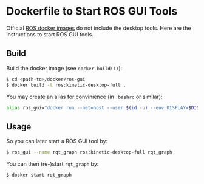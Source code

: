 Dockerfile to Start ROS GUI Tools
=================================

Official [ROS docker images](https://hub.docker.com/_/ros/) do not include the desktop tools.
Here are the instructions to start ROS GUI tools.


Build
-----

Build the docker image (see `docker-build(1)`):
```bash
$ cd <path-to>/docker/ros-gui
$ docker build -t ros:kinetic-desktop-full .
```

You may create an alias for convinience (in `.bashrc` or similar):
```bash
alias ros_gui="docker run --net=host --user $(id -u) --env DISPLAY=$DISPLAY -v '/tmp/.X11-unix:/tmp/.X11-unix:rw'"
```


Usage
-----

So you can later start a ROS GUI tool by:
```bash
$ ros_gui --name rqt_graph ros:kinetic-desktop-full rqt_graph
```

You can then (re-)start `rqt_graph` by:
```bash
$ docker start rqt_graph
```
